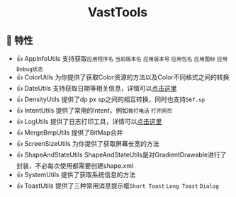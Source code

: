 <h1 align="center">VastTools</h1>

## 💫 特性

- 👍 AppInfoUtils 支持获取`应用程序名` `当前版本名` `应用版本号` `应用包名` `应用图标` `应用Debug状态`
- 👍 ColorUtils 为你提供了获取Color资源的方法以及Color不同格式之间的转换
- 👍 DateUtils 支持获取日期等相关信息，详情可以[点击这里](https://juejin.cn/post/7029336437493350407)
- 👍 DensityUtils 提供了dp px sp之间的相互转换，同时也支持`56f.sp`
- 👍 IntentUtils 提供了常用的Intent，例如`拨打电话` `打开网页`
- 👍 LogUtils 提供了日志打印工具，详情可以[点击这里](https://juejin.cn/post/7027420579607248932)
- 👍 MergeBmpUtils 提供了BitMap合并
- 👍 ScreenSizeUtils 为你提供了获取屏幕长宽的方法
- 👍 ShapeAndStateUtils ShapeAndStateUtils是对GradientDrawable进行了封装，不必每次使用都需要创建shape.xml
- 👍 SystemUtils 提供了获取系统信息的方法
- 👍 ToastUtils 提供了三种常用消息提示框`Short Toast` `Long Toast` `Dialog`